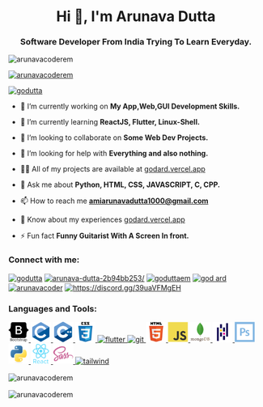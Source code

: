 <h1 align="center">Hi 👋, I'm Arunava Dutta</h1>
<h3 align="center">Software Developer From India Trying To Learn Everyday.</h3>

<p align="left"> <img src="https://komarev.com/ghpvc/?username=arunavacoderem&label=Profile%20views&color=0e75b6&style=flat" alt="arunavacoderem" /> </p>

<p align="left"> <a href="https://github.com/ryo-ma/github-profile-trophy"><img src="https://github-profile-trophy.vercel.app/?username=arunavacoderem" alt="arunavacoderem" /></a> </p>

<p align="left"> <a href="https://twitter.com/godutta" target="blank"><img src="https://img.shields.io/twitter/follow/godutta?logo=twitter&style=for-the-badge" alt="godutta" /></a> </p>

- 🔭 I’m currently working on **My App,Web,GUI Development Skills.**

- 🌱 I’m currently learning **ReactJS, Flutter, Linux-Shell.**

- 👯 I’m looking to collaborate on **Some Web Dev Projects.**

- 🤝 I’m looking for help with **Everything and also nothing.**

- 👨‍💻 All of my projects are available at [godard.vercel.app](godard.vercel.app)

- 💬 Ask me about **Python, HTML, CSS, JAVASCRIPT, C, CPP.**

- 📫 How to reach me **amiarunavadutta1000@gmail.com**

- 📄 Know about my experiences [godard.vercel.app](godard.vercel.app)

- ⚡ Fun fact **Funny Guitarist With A Screen In front.**

<h3 align="left">Connect with me:</h3>
<p align="left">
<a href="https://twitter.com/godutta" target="blank"><img align="center" src="https://raw.githubusercontent.com/rahuldkjain/github-profile-readme-generator/master/src/images/icons/Social/twitter.svg" alt="godutta" height="30" width="40" /></a>
<a href="https://linkedin.com/in/arunava-dutta-2b94bb253/" target="blank"><img align="center" src="https://raw.githubusercontent.com/rahuldkjain/github-profile-readme-generator/master/src/images/icons/Social/linked-in-alt.svg" alt="arunava-dutta-2b94bb253/" height="30" width="40" /></a>
<a href="https://instagram.com/goduttaem" target="blank"><img align="center" src="https://raw.githubusercontent.com/rahuldkjain/github-profile-readme-generator/master/src/images/icons/Social/instagram.svg" alt="goduttaem" height="30" width="40" /></a>
<a href="https://www.youtube.com/c/god ard" target="blank"><img align="center" src="https://raw.githubusercontent.com/rahuldkjain/github-profile-readme-generator/master/src/images/icons/Social/youtube.svg" alt="god ard" height="30" width="40" /></a>
<a href="https://www.hackerrank.com/arunavacoder" target="blank"><img align="center" src="https://raw.githubusercontent.com/rahuldkjain/github-profile-readme-generator/master/src/images/icons/Social/hackerrank.svg" alt="arunavacoder" height="30" width="40" /></a>
<a href="https://discord.gg/https://discord.gg/39uaVFMgEH" target="blank"><img align="center" src="https://raw.githubusercontent.com/rahuldkjain/github-profile-readme-generator/master/src/images/icons/Social/discord.svg" alt="https://discord.gg/39uaVFMgEH" height="30" width="40" /></a>
</p>

<h3 align="left">Languages and Tools:</h3>
<p align="left"> <a href="https://getbootstrap.com" target="_blank" rel="noreferrer"> <img src="https://raw.githubusercontent.com/devicons/devicon/master/icons/bootstrap/bootstrap-plain-wordmark.svg" alt="bootstrap" width="40" height="40"/> </a> <a href="https://www.cprogramming.com/" target="_blank" rel="noreferrer"> <img src="https://raw.githubusercontent.com/devicons/devicon/master/icons/c/c-original.svg" alt="c" width="40" height="40"/> </a> <a href="https://www.w3schools.com/cpp/" target="_blank" rel="noreferrer"> <img src="https://raw.githubusercontent.com/devicons/devicon/master/icons/cplusplus/cplusplus-original.svg" alt="cplusplus" width="40" height="40"/> </a> <a href="https://www.w3schools.com/css/" target="_blank" rel="noreferrer"> <img src="https://raw.githubusercontent.com/devicons/devicon/master/icons/css3/css3-original-wordmark.svg" alt="css3" width="40" height="40"/> </a> <a href="https://flutter.dev" target="_blank" rel="noreferrer"> <img src="https://www.vectorlogo.zone/logos/flutterio/flutterio-icon.svg" alt="flutter" width="40" height="40"/> </a> <a href="https://git-scm.com/" target="_blank" rel="noreferrer"> <img src="https://www.vectorlogo.zone/logos/git-scm/git-scm-icon.svg" alt="git" width="40" height="40"/> </a> <a href="https://www.w3.org/html/" target="_blank" rel="noreferrer"> <img src="https://raw.githubusercontent.com/devicons/devicon/master/icons/html5/html5-original-wordmark.svg" alt="html5" width="40" height="40"/> </a> <a href="https://developer.mozilla.org/en-US/docs/Web/JavaScript" target="_blank" rel="noreferrer"> <img src="https://raw.githubusercontent.com/devicons/devicon/master/icons/javascript/javascript-original.svg" alt="javascript" width="40" height="40"/> </a> <a href="https://www.mongodb.com/" target="_blank" rel="noreferrer"> <img src="https://raw.githubusercontent.com/devicons/devicon/master/icons/mongodb/mongodb-original-wordmark.svg" alt="mongodb" width="40" height="40"/> </a> <a href="https://pandas.pydata.org/" target="_blank" rel="noreferrer"> <img src="https://raw.githubusercontent.com/devicons/devicon/2ae2a900d2f041da66e950e4d48052658d850630/icons/pandas/pandas-original.svg" alt="pandas" width="40" height="40"/> </a> <a href="https://www.photoshop.com/en" target="_blank" rel="noreferrer"> <img src="https://raw.githubusercontent.com/devicons/devicon/master/icons/photoshop/photoshop-line.svg" alt="photoshop" width="40" height="40"/> </a> <a href="https://www.python.org" target="_blank" rel="noreferrer"> <img src="https://raw.githubusercontent.com/devicons/devicon/master/icons/python/python-original.svg" alt="python" width="40" height="40"/> </a> <a href="https://reactjs.org/" target="_blank" rel="noreferrer"> <img src="https://raw.githubusercontent.com/devicons/devicon/master/icons/react/react-original-wordmark.svg" alt="react" width="40" height="40"/> </a> <a href="https://sass-lang.com" target="_blank" rel="noreferrer"> <img src="https://raw.githubusercontent.com/devicons/devicon/master/icons/sass/sass-original.svg" alt="sass" width="40" height="40"/> </a> <a href="https://tailwindcss.com/" target="_blank" rel="noreferrer"> <img src="https://www.vectorlogo.zone/logos/tailwindcss/tailwindcss-icon.svg" alt="tailwind" width="40" height="40"/> </a> </p>

<p><img align="center" src="https://github-readme-stats.vercel.app/api/top-langs?username=arunavacoderem&show_icons=true&locale=en&layout=compact" alt="arunavacoderem" /></p>

<p><img align="center" src="https://github-readme-streak-stats.herokuapp.com/?user=arunavacoderem&" alt="arunavacoderem" /></p>

